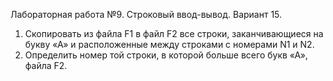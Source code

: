 Лабораторная работа №9. Строковый ввод-вывод. Вариант 15.

1) 	Скопировать из файла F1 в файл F2 все строки, заканчивающиеся на букву «А» и расположенные между строками с номерами N1 и N2.
2) 	Определить номер той строки, в которой больше всего букв «А», файла F2.
